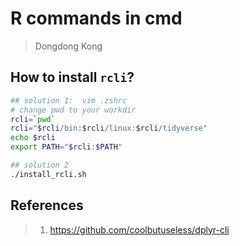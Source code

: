 # R commands in cmd

> Dongdong Kong


## How to install `rcli`?

```bash
## solution 1:  vim .zshrc
# change pwd to your workdir
rcli=`pwd`
rcli="$rcli/bin:$rcli/linux:$rcli/tidyverse"
echo $rcli
export PATH="$rcli:$PATH"

## solution 2
./install_rcli.sh
```

## References

> 1. https://github.com/coolbutuseless/dplyr-cli
